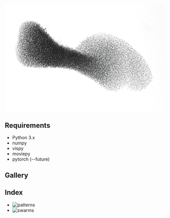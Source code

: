 <p align="center">
  <img src="https://github.com/Kashu7100/Recreation-of-Nature/blob/master/assets/swarm-intel.jpg?raw=true" alt="Qualia Logo"/>
</p>

## Requirements

* Python 3.x
* numpy
* vispy
* moviepy
* pytorch (--future)

## Gallery

## Index
* ![patterns](/patterns)
* ![swarms](/swarm)
